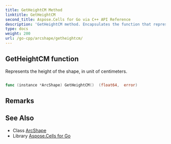 ```yaml
---
title: GetHeightCM Method 
linktitle: GetHeightCM
second_title: Aspose.Cells for Go via C++ API Reference
description: 'GetHeightCM method. Encapsulates the function that represents getheightcm in Go.'
type: docs
weight: 200
url: /go-cpp/arcshape/getheightcm/
---
```


## GetHeightCM function

Represents the height of the shape, in unit of centimeters.

```go

func (instance *ArcShape) GetHeightCM()  (float64,  error) 

```

## Remarks


## See Also

* Class [ArcShape](../)
* Library [Aspose.Cells for Go](../../)
